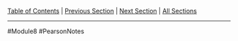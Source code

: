 [Table of Contents](/README.md) | [Previous Section](15.2%20-%20Protected%20Members%20and%20Class%20Access.md) | [Next Section](15.4%20-%20Redefining%20Base%20Class%20Functions.md) | [All Sections](/Module%208/Pearson%20Notes/)
***
#Module8 #PearsonNotes